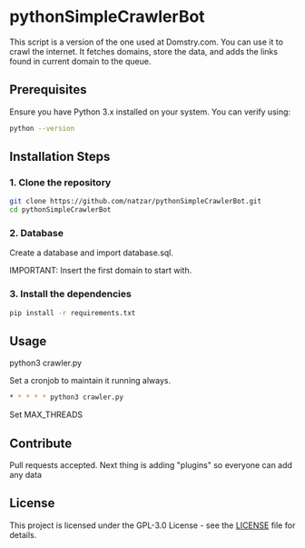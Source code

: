 # pythonSimpleCrawlerBot
This script is a version of the one used at Domstry.com. You can use it to crawl the internet. It fetches domains, store the data, and adds the links found in current domain to the queue.


## Prerequisites

Ensure you have Python 3.x installed on your system. You can verify using:

```bash
python --version
```

## Installation Steps

### 1. Clone the repository

```bash
git clone https://github.com/natzar/pythonSimpleCrawlerBot.git
cd pythonSimpleCrawlerBot
```

### 2. Database

Create a database and import database.sql. 

IMPORTANT: Insert the first domain to start with.


### 3. Install the dependencies

```bash
pip install -r requirements.txt
```

## Usage

python3 crawler.py

Set a cronjob to maintain it running always.
```bash
* * * * * python3 crawler.py
``` 
Set MAX_THREADS 

## Contribute

Pull requests accepted. Next thing is adding "plugins" so everyone can add any data 

## License

This project is licensed under the GPL-3.0 License - see the [LICENSE](LICENSE) file for details.


